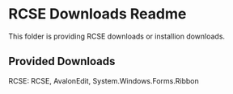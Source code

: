 # RCSE Downloads Readme
This folder is providing RCSE downloads or installion downloads.

## Provided Downloads
RCSE: RCSE, AvalonEdit, System.Windows.Forms.Ribbon

